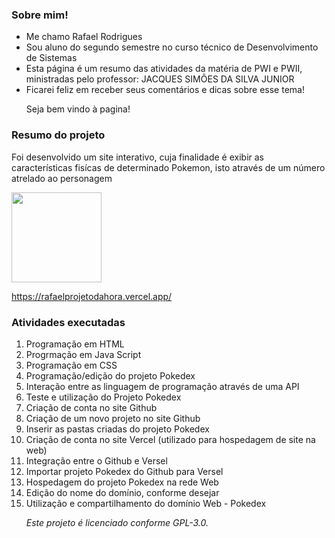 <h3><b>Sobre mim!</b></h3>

<ul><li>Me chamo Rafael Rodrigues
<li>Sou aluno do segundo semestre no curso técnico de Desenvolvimento de Sistemas
<li>Esta página é um resumo das atividades da matéria de PWI e PWII, ministradas pelo professor: JACQUES SIMÕES DA SILVA JUNIOR
<li>Ficarei feliz em receber seus comentários e dicas sobre esse tema!

  <p>Seja bem vindo à pagina! </li></p></ul>

<h3><b>Resumo do projeto </b></h3>
 
 <p> Foi desenvolvido um site interativo, cuja finalidade é exibir as características fisícas de determinado Pokemon, isto através de um número atrelado ao personagem</p>

<img src="https://rafaelprojetodahora.vercel.app/images/pokedex.png" width="144" height="144">


<https://rafaelprojetodahora.vercel.app/>


<h3><b>Atividades executadas </b></h3>

<ol><p><li>Programação em HTML
<li>Progrmação em Java Script
<li>Programação em CSS
<li>Programação/edição do projeto Pokedex
<li>Interação entre as linguagem de programação através de uma API
<li>Teste e utilização do Projeto Pokedex
<li>Criação de conta no site Github
<li>Criação de um novo projeto no site Github
<li>Inserir as pastas criadas do projeto Pokedex
<li>Criação de conta no site Vercel (utilizado para hospedagem de site na web)
<li>Integração entre o Github e Versel 
<li>Importar projeto Pokedex do Github para Versel
<li>Hospedagem do projeto Pokedex na rede Web
<li>Edição do nome do domínio, conforme desejar
<li>Utilização e compartilhamento do domínio Web - Pokedex</li>
  <p> 
    <p> 
  
<i><p>Este projeto é licenciado conforme GPL-3.0.</p><i>

  

